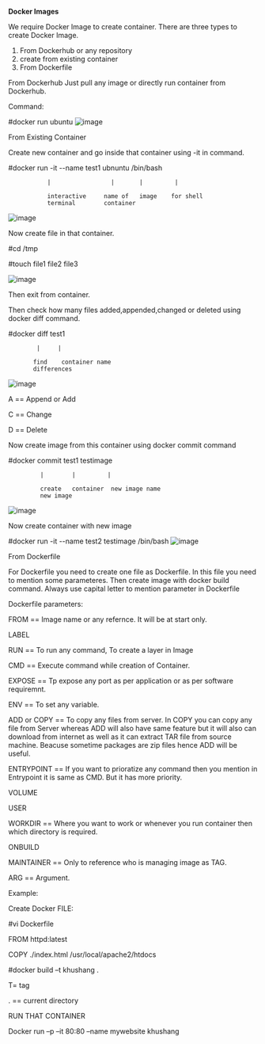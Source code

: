 **Docker Images**

We require Docker Image to create container. There are three types to create Docker Image.
1. From Dockerhub or any repository
2. create from existing container
3. From Dockerfile

From Dockerhub
   Just pull any image or directly run container from Dockerhub.
   
   Command:
   
   #docker run ubuntu
   ![image](https://github.com/Khushang49/Docker/assets/95266353/3d9ab321-6005-4bd0-9e54-2d520c5b2a83)

From Existing Container

   Create new container and go inside that container using -it in command.

   #docker run -it          --name test1 ubnuntu /bin/bash
   
               |                 |       |         |

               interactive     name of   image    for shell
               terminal        container

![image](https://github.com/Khushang49/Docker/assets/95266353/e1d4c380-b25f-4efe-a368-738b2591109f)

   Now create file in that container.

   #cd /tmp
   
   #touch file1 file2 file3

   ![image](https://github.com/Khushang49/Docker/assets/95266353/fc5765d1-96db-48cd-a2e2-606c09a121dc)

   Then exit from container.

   Then check how many files added,appended,changed or deleted using docker diff command.

   #docker diff test1

            |     |

           find    container name
           differences
   ![image](https://github.com/Khushang49/Docker/assets/95266353/529cfd15-eb1a-40d3-a53c-668875c09e10)
   
   A == Append or Add
   
   C == Change
   
   D == Delete

   Now create image from this container using docker commit command

   #docker commit   test1      testimage

             |        |         |

             create   container  new image name
             new image
  ![image](https://github.com/Khushang49/Docker/assets/95266353/f4ddc0b3-4d96-448f-813f-2fee3fd18fe5)
   
   Now create container with new image
   
   #docker run -it --name test2 testimage /bin/bash
   ![image](https://github.com/Khushang49/Docker/assets/95266353/a33dfc70-5c61-4547-8466-240513953709)

 From Dockerfile

  For Dockerfile you need to create one file as Dockerfile. In this file you need to mention some parameteres. Then create image with docker build command. 
  Always use capital letter to mention parameter in Dockerfile

  Dockerfile parameters:
  
  FROM == Image name or any refernce. It will be at start only.
  
  LABEL
  
  RUN == To run any command, To create a layer in Image
  
  CMD == Execute command while creation of Container.
  
  EXPOSE == Tp expose any port as per application or as per software requiremnt.
  
  ENV == To set any variable.
  
  ADD or COPY == To copy any files from server. In COPY you can copy any file from Server whereas ADD will also have same feature but it will also can download 
                 from internet as well as it can extract TAR file from source machine. Beacuse sometime packages are zip files hence ADD will be useful.
  
  ENTRYPOINT == If you want to prioratize any command then you mention in Entrypoint it is same as CMD. But it has more priority.
  
  VOLUME
  
  USER
  
  WORKDIR == Where you want to work or whenever you run container then which directory is required.
  
  ONBUILD

  MAINTAINER == Only to reference who is managing image as TAG.

  ARG == Argument.

  Example:
  
  Create Docker FILE:
   
   #vi Dockerfile
   
   FROM httpd:latest
   
   COPY ./index.html /usr/local/apache2/htdocs
  
   #docker build –t khushang .
  
   T= tag
  
   . == current directory
   
   RUN THAT CONTAINER
   
   Docker run –p –it 80:80 –name mywebsite khushang 

 
